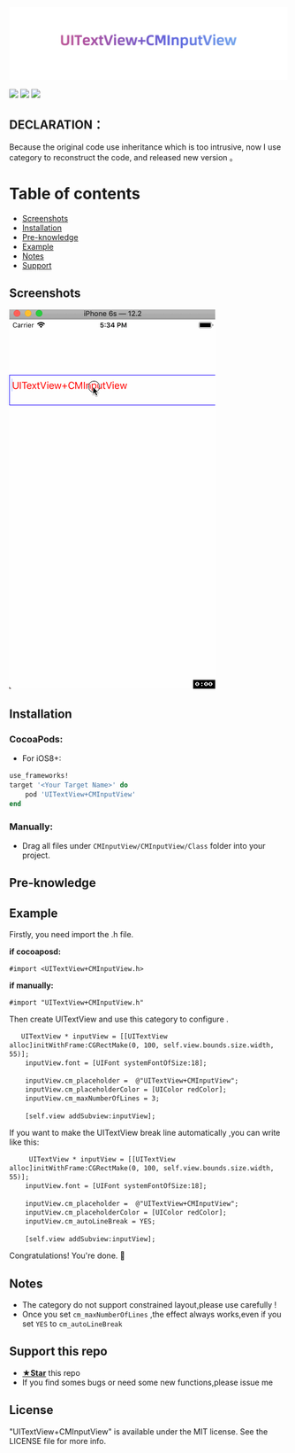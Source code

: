 
![](https://github.com/CrabMen/CMResources/blob/master/CMInputView/logo.png)



![](https://img.shields.io/cocoapods/v/UITextView+CMInputView.svg)
![](https://img.shields.io/cocoapods/p/UITextView+CMInputView.svg)
![](https://img.shields.io/apm/l/vim-mode.svg)

## DECLARATION：
Because the original code use inheritance which is too intrusive,  now I use category to reconstruct the code, and released new version 。

# Table of contents
* [Screenshots](#screenshots)
* [Installation](#installation)
* [Pre-knowledge](#pre-knowledge)
* [Example](#example)
* [Notes](#notes)
* [Support](#support)



## <a id="screenshots"></a>Screenshots 
![效果展示](https://github.com/CrabMen/CMResources/blob/master/CMInputView/CMInputView00.gif)

## <a id="installation"></a>Installation 

### CocoaPods:

* For iOS8+: 

```ruby
use_frameworks!
target '<Your Target Name>' do
    pod 'UITextView+CMInputView'
end
```

### Manually:
* Drag all files under `CMInputView/CMInputView/Class` folder into your project. 



## <a id="pre-knowledge"></a>Pre-knowledge 

## <a id="example"></a>Example 

Firstly, you need import the .h file.

**if cocoaposd:**
```
#import <UITextView+CMInputView.h>
```
**if manually:**

```
#import "UITextView+CMInputView.h"

```

Then create UITextView and use this category  to configure .

```
   UITextView * inputView = [[UITextView alloc]initWithFrame:CGRectMake(0, 100, self.view.bounds.size.width, 55)];
    inputView.font = [UIFont systemFontOfSize:18];
    
    inputView.cm_placeholder =  @"UITextView+CMInputView";
    inputView.cm_placeholderColor = [UIColor redColor];
    inputView.cm_maxNumberOfLines = 3;
    
    [self.view addSubview:inputView];
```

If you want to make the UITextView  break line automatically ,you can write like this:


```
     UITextView * inputView = [[UITextView alloc]initWithFrame:CGRectMake(0, 100, self.view.bounds.size.width, 55)];
    inputView.font = [UIFont systemFontOfSize:18];
   
    inputView.cm_placeholder =  @"UITextView+CMInputView";
    inputView.cm_placeholderColor = [UIColor redColor];
    inputView.cm_autoLineBreak = YES;
    
    [self.view addSubview:inputView];
```



Congratulations! You're done. 🎉

## <a id="notes"></a>Notes
* The category do not support constrained layout,please use carefully !
* Once you set  ``cm_maxNumberOfLines`` ,the effect always works,even if you set ``YES`` to ``cm_autoLineBreak``


## <a id="support"></a>Support this repo
* [**★Star**](#) this repo 
* If you find somes bugs or need some new functions,please issue me



## License
"UITextView+CMInputView" is available under the MIT license. See the LICENSE file for more info.

